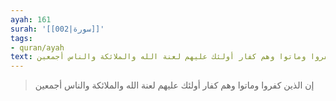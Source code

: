 ```yaml
---
ayah: 161
surah: '[[002|سورة]]'
tags:
- quran/ayah
text: إن الذين كفروا وماتوا وهم كفار أولئك عليهم لعنة الله والملائكة والناس أجمعين
---
```

> إن الذين كفروا وماتوا وهم كفار أولئك عليهم لعنة الله والملائكة والناس أجمعين

